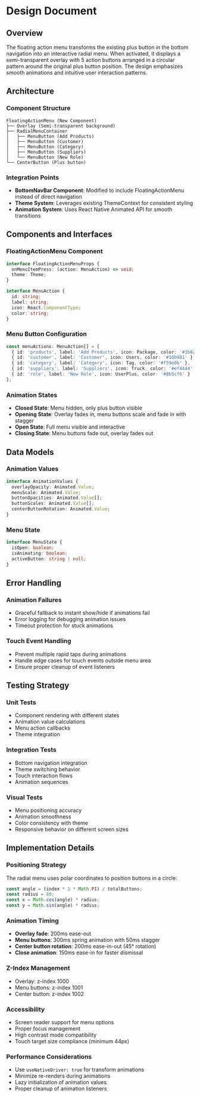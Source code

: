 # Design Document

## Overview

The floating action menu transforms the existing plus button in the bottom navigation into an interactive radial menu. When activated, it displays a semi-transparent overlay with 5 action buttons arranged in a circular pattern around the original plus button position. The design emphasizes smooth animations and intuitive user interaction patterns.

## Architecture

### Component Structure
```
FloatingActionMenu (New Component)
├── Overlay (Semi-transparent background)
├── RadialMenuContainer
│   ├── MenuButton (Add Products)
│   ├── MenuButton (Customer) 
│   ├── MenuButton (Category)
│   ├── MenuButton (Suppliers)
│   └── MenuButton (New Role)
└── CenterButton (Plus button)
```

### Integration Points
- **BottomNavBar Component**: Modified to include FloatingActionMenu instead of direct navigation
- **Theme System**: Leverages existing ThemeContext for consistent styling
- **Animation System**: Uses React Native Animated API for smooth transitions

## Components and Interfaces

### FloatingActionMenu Component
```typescript
interface FloatingActionMenuProps {
  onMenuItemPress: (action: MenuAction) => void;
  theme: Theme;
}

interface MenuAction {
  id: string;
  label: string;
  icon: React.ComponentType;
  color: string;
}
```

### Menu Button Configuration
```typescript
const menuActions: MenuAction[] = [
  { id: 'products', label: 'Add Products', icon: Package, color: '#3b82f6' },
  { id: 'customer', label: 'Customer', icon: Users, color: '#10b981' },
  { id: 'category', label: 'Category', icon: Tag, color: '#f59e0b' },
  { id: 'suppliers', label: 'Suppliers', icon: Truck, color: '#ef4444' },
  { id: 'role', label: 'New Role', icon: UserPlus, color: '#8b5cf6' }
];
```

### Animation States
- **Closed State**: Menu hidden, only plus button visible
- **Opening State**: Overlay fades in, menu buttons scale and fade in with stagger
- **Open State**: Full menu visible and interactive
- **Closing State**: Menu buttons fade out, overlay fades out

## Data Models

### Animation Values
```typescript
interface AnimationValues {
  overlayOpacity: Animated.Value;
  menuScale: Animated.Value;
  buttonOpacities: Animated.Value[];
  buttonScales: Animated.Value[];
  centerButtonRotation: Animated.Value;
}
```

### Menu State
```typescript
interface MenuState {
  isOpen: boolean;
  isAnimating: boolean;
  activeButton: string | null;
}
```

## Error Handling

### Animation Failures
- Graceful fallback to instant show/hide if animations fail
- Error logging for debugging animation issues
- Timeout protection for stuck animations

### Touch Event Handling
- Prevent multiple rapid taps during animations
- Handle edge cases for touch events outside menu area
- Ensure proper cleanup of event listeners

## Testing Strategy

### Unit Tests
- Component rendering with different states
- Animation value calculations
- Menu action callbacks
- Theme integration

### Integration Tests
- Bottom navigation integration
- Theme switching behavior
- Touch interaction flows
- Animation sequences

### Visual Tests
- Menu positioning accuracy
- Animation smoothness
- Color consistency with theme
- Responsive behavior on different screen sizes

## Implementation Details

### Positioning Strategy
The radial menu uses polar coordinates to position buttons in a circle:
```typescript
const angle = (index * 2 * Math.PI) / totalButtons;
const radius = 80;
const x = Math.cos(angle) * radius;
const y = Math.sin(angle) * radius;
```

### Animation Timing
- **Overlay fade**: 200ms ease-out
- **Menu buttons**: 300ms spring animation with 50ms stagger
- **Center button rotation**: 200ms ease-in-out (45° rotation)
- **Close animation**: 150ms ease-in for faster dismissal

### Z-Index Management
- Overlay: z-index 1000
- Menu buttons: z-index 1001
- Center button: z-index 1002

### Accessibility
- Screen reader support for menu options
- Proper focus management
- High contrast mode compatibility
- Touch target size compliance (minimum 44px)

### Performance Considerations
- Use `useNativeDriver: true` for transform animations
- Minimize re-renders during animations
- Lazy initialization of animation values
- Proper cleanup of animation listeners